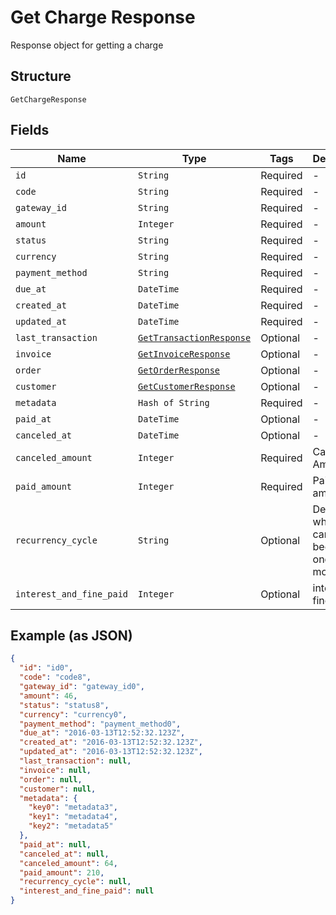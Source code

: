 
# Get Charge Response

Response object for getting a charge

## Structure

`GetChargeResponse`

## Fields

| Name | Type | Tags | Description |
|  --- | --- | --- | --- |
| `id` | `String` | Required | - |
| `code` | `String` | Required | - |
| `gateway_id` | `String` | Required | - |
| `amount` | `Integer` | Required | - |
| `status` | `String` | Required | - |
| `currency` | `String` | Required | - |
| `payment_method` | `String` | Required | - |
| `due_at` | `DateTime` | Required | - |
| `created_at` | `DateTime` | Required | - |
| `updated_at` | `DateTime` | Required | - |
| `last_transaction` | [`GetTransactionResponse`](../../doc/models/get-transaction-response.md) | Optional | - |
| `invoice` | [`GetInvoiceResponse`](../../doc/models/get-invoice-response.md) | Optional | - |
| `order` | [`GetOrderResponse`](../../doc/models/get-order-response.md) | Optional | - |
| `customer` | [`GetCustomerResponse`](../../doc/models/get-customer-response.md) | Optional | - |
| `metadata` | `Hash of String` | Required | - |
| `paid_at` | `DateTime` | Optional | - |
| `canceled_at` | `DateTime` | Optional | - |
| `canceled_amount` | `Integer` | Required | Canceled Amount |
| `paid_amount` | `Integer` | Required | Paid amount |
| `recurrency_cycle` | `String` | Optional | Defines whether the card has been used one or more times. |
| `interest_and_fine_paid` | `Integer` | Optional | interest and fine paid |

## Example (as JSON)

```json
{
  "id": "id0",
  "code": "code8",
  "gateway_id": "gateway_id0",
  "amount": 46,
  "status": "status8",
  "currency": "currency0",
  "payment_method": "payment_method0",
  "due_at": "2016-03-13T12:52:32.123Z",
  "created_at": "2016-03-13T12:52:32.123Z",
  "updated_at": "2016-03-13T12:52:32.123Z",
  "last_transaction": null,
  "invoice": null,
  "order": null,
  "customer": null,
  "metadata": {
    "key0": "metadata3",
    "key1": "metadata4",
    "key2": "metadata5"
  },
  "paid_at": null,
  "canceled_at": null,
  "canceled_amount": 64,
  "paid_amount": 210,
  "recurrency_cycle": null,
  "interest_and_fine_paid": null
}
```

